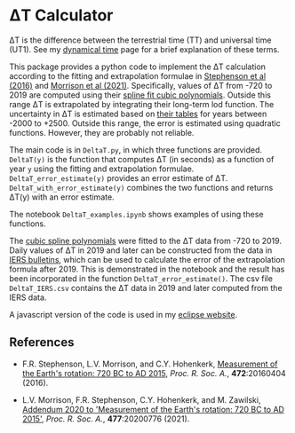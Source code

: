 # &Delta;T Calculator

&Delta;T is the difference between the terrestrial time (TT) and universal time (UT1). See my [dynamical time](http://ytliu.epizy.com/eclipse/dynamical_time.html) page for a brief explanation of these terms.

This package provides a python code to implement the &Delta;T calculation according to the fitting and extrapolation formulae in [Stephenson et al (2016)](https://royalsocietypublishing.org/doi/10.1098/rspa.2016.0404) and [Morrison et al (2021)](https://royalsocietypublishing.org/doi/10.1098/rspa.2020.0776). Specifically, values of ΔT from -720 to 2019 are computed using their [spline fit cubic polynomials](http://astro.ukho.gov.uk/nao/lvm/Table-S15.2020.txt). Outside this range &Delta;T is extrapolated by integrating their long-term lod function. The uncertainty in &Delta;T is estimated based on [their tables](http://astro.ukho.gov.uk/nao/lvm/) for years between -2000 to +2500. Outside this range, the error is estimated using quadratic functions. However, they are probably not reliable.

The main code is in `DeltaT.py`, in which three functions are provided. `DeltaT(y)` is the function that computes &Delta;T (in seconds) as a function of year `y` using the fitting and extrapolation formulae. `DeltaT_error_estimate(y)` provides an error estimate of &Delta;T. `DeltaT_with_error_estimate(y)` combines the two functions and returns &Delta;T(y) with an error estimate.

The notebook `DeltaT_examples.ipynb` shows examples of using these functions.

The [cubic spline polynomials](http://astro.ukho.gov.uk/nao/lvm/Table-S15.2020.txt) were fitted to the &Delta;T data from -720 to 2019. Daily values of &Delta;T in 2019 and later can be constructed from the data in [IERS bulletins](https://www.iers.org/IERS/EN/Publications/Bulletins/bulletins.html), which  can be used to calculate the error of the extrapolation formula after 2019. This is demonstrated in the notebook and the result has been incorporated in the function `DeltaT_error_estimate()`. The csv file `DeltaT_IERS.csv` contains the &Delta;T data in 2019 and later computed from the IERS data.

A javascript version of the code is used in my [eclipse website](http://ytliu.epizy.com/eclipse/).

## References

- F.R. Stephenson, L.V. Morrison, and C.Y. Hohenkerk, [Measurement of the Earth's rotation: 720 BC to AD 2015](https://royalsocietypublishing.org/doi/10.1098/rspa.2016.0404), *Proc. R. Soc. A.*, **472**:20160404 (2016).

- L.V. Morrison, F.R. Stephenson, C.Y. Hohenkerk, and M. Zawilski, [Addendum 2020 to 'Measurement of the Earth's rotation: 720 BC to AD 2015'](https://royalsocietypublishing.org/doi/10.1098/rspa.2020.0776), *Proc. R. Soc. A.*, **477**:20200776 (2021).